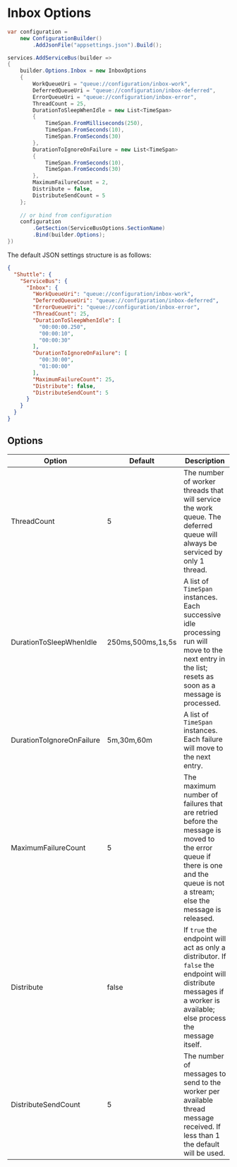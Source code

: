 # Inbox Options

```c#
var configuration = 
    new ConfigurationBuilder()
        .AddJsonFile("appsettings.json").Build();

services.AddServiceBus(builder => 
{
    builder.Options.Inbox = new InboxOptions
    {
        WorkQueueUri = "queue://configuration/inbox-work",
        DeferredQueueUri = "queue://configuration/inbox-deferred",
        ErrorQueueUri = "queue://configuration/inbox-error",
        ThreadCount = 25,
        DurationToSleepWhenIdle = new List<TimeSpan>
        {
            TimeSpan.FromMilliseconds(250),
            TimeSpan.FromSeconds(10),
            TimeSpan.FromSeconds(30)
        },
        DurationToIgnoreOnFailure = new List<TimeSpan>
        {
            TimeSpan.FromSeconds(10),
            TimeSpan.FromSeconds(30)
        },
        MaximumFailureCount = 2,
        Distribute = false,
        DistributeSendCount = 5
    };
    
    // or bind from configuration
    configuration
        .GetSection(ServiceBusOptions.SectionName)
        .Bind(builder.Options);
})
```

The default JSON settings structure is as follows:

```json
{
  "Shuttle": {
    "ServiceBus": {
      "Inbox": {
        "WorkQueueUri": "queue://configuration/inbox-work",
        "DeferredQueueUri": "queue://configuration/inbox-deferred",
        "ErrorQueueUri": "queue://configuration/inbox-error",
        "ThreadCount": 25,
        "DurationToSleepWhenIdle": [
          "00:00:00.250",
          "00:00:10",
          "00:00:30"
        ],
        "DurationToIgnoreOnFailure": [
          "00:30:00",
          "01:00:00"
        ],
        "MaximumFailureCount": 25,
        "Distribute": false,
        "DistributeSendCount": 5
      }
    }
  }
}
```

## Options

| Option                        | Default     | Description    |
| ---                            | ---        | ---            |
| ThreadCount                    | 5            | The number of worker threads that will service the work queue.  The deferred queue will always be serviced by only 1 thread. |
| DurationToSleepWhenIdle        | 250ms,500ms,1s,5s | A list of `TimeSpan` instances.  Each successive idle processing run will move to the next entry in the list; resets as soon as a message is processed. |
| DurationToIgnoreOnFailure    | 5m,30m,60m | A list of `TimeSpan` instances.  Each failure will move to the next entry.|
| MaximumFailureCount            | 5            | The maximum number of failures that are retried before the message is moved to the error queue if there is one and the queue is not a stream; else the message is released.   |
| Distribute                    | false        | If `true` the endpoint will act as only a distributor.  If `false` the endpoint will distribute messages if a worker is available; else process the message itself. |
| DistributeSendCount | 5 | The number of messages to send to the worker per available thread message received.  If less than 1 the default will be used.  |
